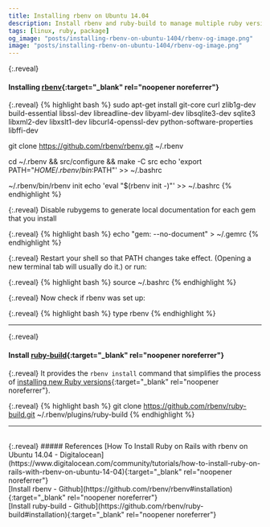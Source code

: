 ```yaml
---
title: Installing rbenv on Ubuntu 14.04
description: Install rbenv and ruby-build to manage multiple ruby versions on Ubuntu 14.04
tags: [linux, ruby, package]
og_image: "posts/installing-rbenv-on-ubuntu-1404/rbenv-og-image.png"
image: "posts/installing-rbenv-on-ubuntu-1404/rbenv-og-image.png"
---
```


{:.reveal}
#### Installing [rbenv](https://github.com/rbenv/rbenv#installation){:target="_blank" rel="noopener noreferrer"}

{:.reveal}
{% highlight bash %}
sudo apt-get install git-core curl zlib1g-dev build-essential libssl-dev libreadline-dev libyaml-dev libsqlite3-dev sqlite3 libxml2-dev libxslt1-dev libcurl4-openssl-dev python-software-properties libffi-dev

git clone https://github.com/rbenv/rbenv.git ~/.rbenv

cd ~/.rbenv && src/configure && make -C src
echo 'export PATH="$HOME/.rbenv/bin:$PATH"' >> ~/.bashrc

~/.rbenv/bin/rbenv init
echo 'eval "$(rbenv init -)"' >> ~/.bashrc
{% endhighlight %}
    
{:.reveal}
Disable rubygems to generate local documentation for each gem that you install

{:.reveal}
{% highlight bash %}
echo "gem: --no-document" > ~/.gemrc
{% endhighlight %}

{:.reveal}
Restart your shell so that PATH changes take effect. (Opening a new terminal tab will usually do it.) or run:

{:.reveal}
{% highlight bash %}
source ~/.bashrc
{% endhighlight %}

{:.reveal}
Now check if rbenv was set up:

{:.reveal}
{% highlight bash %}
type rbenv
{% endhighlight %}

---
{:.reveal}
#### Install [ruby-build](https://github.com/rbenv/ruby-build#readme){:target="_blank" rel="noopener noreferrer"}
{:.reveal}
It provides the `rbenv install` command that simplifies the process of [installing new Ruby versions](https://github.com/rbenv/rbenv#installing-ruby-versions){:target="_blank" rel="noopener noreferrer"}.

{:.reveal}
{% highlight bash %}
git clone https://github.com/rbenv/ruby-build.git ~/.rbenv/plugins/ruby-build
{% endhighlight %}

---
<br>
{:.reveal}
##### References
[How To Install Ruby on Rails with rbenv on Ubuntu 14.04 - Digitalocean](https://www.digitalocean.com/community/tutorials/how-to-install-ruby-on-rails-with-rbenv-on-ubuntu-14-04){:target="_blank" rel="noopener noreferrer"}
<br>
[Install rbenv - Github](https://github.com/rbenv/rbenv#installation){:target="_blank" rel="noopener noreferrer"}
<br>
[Install ruby-build - Github](https://github.com/rbenv/ruby-build#installation){:target="_blank" rel="noopener noreferrer"} 


